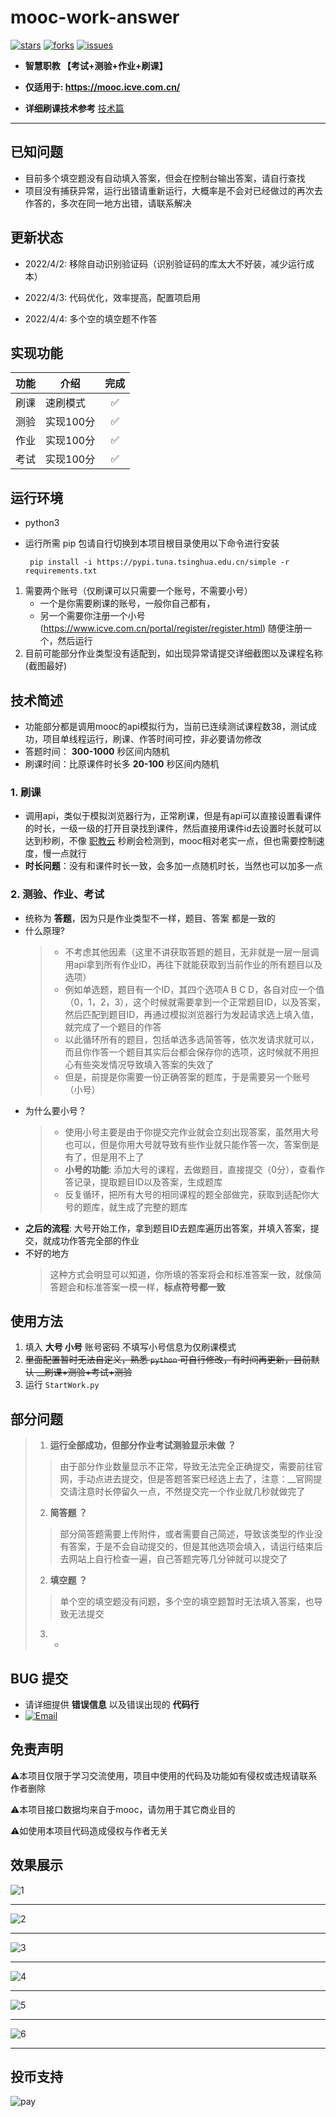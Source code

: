 # mooc-work-answer

[![stars](https://img.shields.io/github/stars/11273/mooc-work-answer)](https://github.com/11273/mooc-work-answer)
[![forks](https://img.shields.io/github/forks/11273/mooc-work-answer)](https://github.com/11273/mooc-work-answer)
[![issues](https://img.shields.io/github/issues/11273/mooc-work-answer?style=plastic)](https://github.com/11273/mooc-work-answer/issues)

+ __智慧职教 【考试+测验+作业+刷课】__

+ __仅适用于: <https://mooc.icve.com.cn/>__

+ __详细刷课技术参考__ [技术篇](https://www.52pojie.cn/thread-1338063-1-1.html)

 ---

## 已知问题

+ 目前多个填空题没有自动填入答案，但会在控制台输出答案，请自行查找
+ 项目没有捕获异常，运行出错请重新运行，大概率是不会对已经做过的再次去作答的，多次在同一地方出错，请联系解决

## 更新状态

+ 2022/4/2: 移除自动识别验证码（识别验证码的库太大不好装，减少运行成本）

+ 2022/4/3: 代码优化，效率提高，配置项启用

+ 2022/4/4: 多个空的填空题不作答

## 实现功能

| 功能  | 介绍      | 完成  |
| :---: | --------- | :---: |
| 刷课  | 速刷模式  |   ✅   |
| 测验  | 实现100分 |   ✅   |
| 作业  | 实现100分 |   ✅   |
| 考试  | 实现100分 |   ✅   |

## 运行环境

+ python3
+ 运行所需 pip 包请自行切换到本项目根目录使用以下命令进行安装

  ```pip
   pip install -i https://pypi.tuna.tsinghua.edu.cn/simple -r requirements.txt
  ```

1. 需要两个账号（仅刷课可以只需要一个账号，不需要小号）
   + 一个是你需要刷课的账号，一般你自己都有，
   + 另一个需要你注册一个小号(<https://www.icve.com.cn/portal/register/register.html>) 随便注册一个，然后运行
2. 目前可能部分作业类型没有适配到，如出现异常请提交详细截图以及课程名称(截图最好)

## 技术简述

+ 功能部分都是调用mooc的api模拟行为，当前已连续测试课程数38，测试成功，项目单线程运行，刷课、作答时间可控，非必要请勿修改
+ 答题时间： __300-1000__ 秒区间内随机
+ 刷课时间：比原课件时长多 __20-100__ 秒区间内随机

### 1. 刷课

+ 调用api，类似于模拟浏览器行为，正常刷课，但是有api可以直接设置看课件的时长，一级一级的打开目录找到课件，然后直接用课件id去设置时长就可以达到秒刷，不像 [职教云](https://zjy2.icve.com.cn/) 秒刷会检测到，mooc相对老实一点，但也需要控制速度，慢一点就行
+ __时长问题__：没有和课件时长一致，会多加一点随机时长，当然也可以加多一点
  
### 2. 测验、作业、考试

+ 统称为 __答题__，因为只是作业类型不一样，题目、答案 都是一致的
+ 什么原理?
  >
  > + 不考虑其他因素（这里不讲获取答题的题目，无非就是一层一层调用api拿到所有作业ID，再往下就能获取到当前作业的所有题目以及选项）
  > + 例如单选题，题目有一个ID，其四个选项A B C D，各自对应一个值（0，1，2，3），这个时候就需要拿到一个正常题目ID，以及答案，然后匹配到题目ID，再通过模拟浏览器行为发起请求选上填入值，就完成了一个题目的作答
  > + 以此循环所有的题目，包括单选多选简答等，依次发请求就可以，而且你作答一个题目其实后台都会保存你的选项，这时候就不用担心有些突发情况导致填入答案的失效了
  > + 但是，前提是你需要一份正确答案的题库，于是需要另一个账号（小号）
  >
+ 为什么要小号？
  >
  > + 使用小号主要是由于你提交完作业就会立刻出现答案，虽然用大号也可以，但是你用大号就导致有些作业就只能作答一次，答案倒是有了，但是用不上了
  > + __小号的功能__: 添加大号的课程，去做题目，直接提交（0分），查看作答记录，提取题目ID以及答案，生成题库
  > + 反复循环，把所有大号的相同课程的题全部做完，获取到适配你大号的题库，就生成了完整的题库
  >
+ __之后的流程__: 大号开始工作，拿到题目ID去题库遍历出答案，并填入答案，提交，就成功作答完全部的作业
+ 不好的地方
  > 这种方式会明显可以知道，你所填的答案将会和标准答案一致，就像简答题会和标准答案一模一样，__标点符号都一致__

## 使用方法

1. 填入 __大号 小号__ 账号密码 不填写小号信息为仅刷课模式
2. ~~里面配置暂时无法自定义，熟悉 `python` 可自行修改，有时间再更新，目前默认 __刷课+测验+考试+测验~~
3. 运行 `StartWork.py`

## 部分问题
>
> 1. __运行全部成功，但部分作业考试测验显示未做 ？__
>
>> 由于部分作业数量显示不正常，导致无法完全正确提交，需要前往官网，手动点进去提交，但是答题答案已经选上去了，注意：__官网提交请注意时长停留久一点，不然提交完一个作业就几秒就做完了
>
> 2. __简答题 ？__
>
>> 部分简答题需要上传附件，或者需要自己简述，导致该类型的作业没有答案，于是不会自动提交的，但是其他选项会填入，请运行结束后去网站上自行检查一遍，自己答题完等几分钟就可以提交了
>
> 2. __填空题 ？__
>
>> 单个空的填空题没有问题，多个空的填空题暂时无法填入答案，也导致无法提交
>
> 3. -

## BUG 提交

+ 请详细提供 __错误信息__ 以及错误出现的 __代码行__
+ [![Email](http://rescdn.qqmail.com/zh_CN/htmledition/images/function/qm_open/ico_mailme_11.png "QQ Email")](http://mail.qq.com/cgi-bin/qm_share?t=qm_mailme&email=KBkbHhsQEBgZHxpoWVkGS0dF)

## 免责声明

⚠️本项目仅限于学习交流使用，项目中使用的代码及功能如有侵权或违规请联系作者删除

⚠️本项目接口数据均来自于mooc，请勿用于其它商业目的

⚠️如使用本项目代码造成侵权与作者无关

## 效果展示

![1](./images/1.jpg)

---

![2](./images/2.jpg)

---

![3](./images/3.jpg)

---

![4](./images/4.jpg)

---

![5](./images/5.jpg)

---

![6](./images/6.jpg)

---
## 投币支持

![pay](./images/pay.png)
